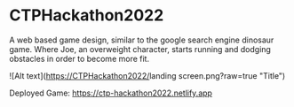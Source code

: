 # CTPHackathon2022

A web based game design, similar to the google search engine dinosaur game. Where Joe, an overweight character, starts running and dodging obstacles in order to become more fit. 

<!-- ![Screenshot](landing screen.png) -->
![Alt text]([https://CTPHackathon2022/](https://github.com/hMRZQ21/CTPHackathon2022/)landing screen.png?raw=true "Title")

Deployed Game: https://ctp-hackathon2022.netlify.app
